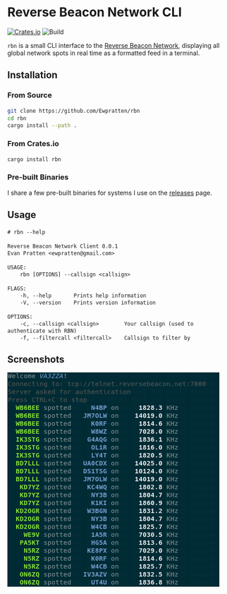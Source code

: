 # Reverse Beacon Network CLI 
[![Crates.io](https://img.shields.io/crates/v/rbn)](https://crates.io/crates/rbn) ![Build](https://github.com/Ewpratten/rbn/workflows/Build/badge.svg)

`rbn` is a small CLI interface to the [Reverse Beacon Network](https://reversebeacon.net), displaying all global network spots in real time as a formatted feed in a terminal.

## Installation

### From Source

```sh
git clone https://github.com/Ewpratten/rbn
cd rbn
cargo install --path .
```

### From Crates.io

```sh
cargo install rbn
```

### Pre-built Binaries

I share a few pre-built binaries for systems I use on the [releases](https://github.com/Ewpratten/rbn/releases/latest) page.

## Usage

```
# rbn --help

Reverse Beacon Network Client 0.0.1
Evan Pratten <ewpratten@gmail.com>

USAGE:
    rbn [OPTIONS] --callsign <callsign>

FLAGS:
    -h, --help       Prints help information
    -V, --version    Prints version information

OPTIONS:
    -c, --callsign <callsign>        Your callsign (used to authenticate with RBN)
    -f, --filtercall <filtercall>    Callsign to filter by

```

## Screenshots

![Screenshot](./screenshot.png)
